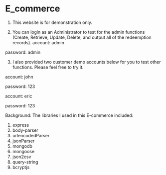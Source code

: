 # E_commerce

1. This website is for demonstration only.

2. You can login as an Administrator to test for the admin functions (Create, Retrieve, Update, Delete, and output all of the redeemption records).
account: admin

password: admin

3. I also provided two customer demo accounts below for you to test other functions. Please feel free to try it.

account: john

password: 123

account: eric

password: 123

Background:
The libraries I used in this E-commerce included:
1. express
2. body-parser
3. urlencodedParser
4. jsonParser
5. mongodb
6. mongoose
7. json2csv
8. query-string
9. bcryptjs
